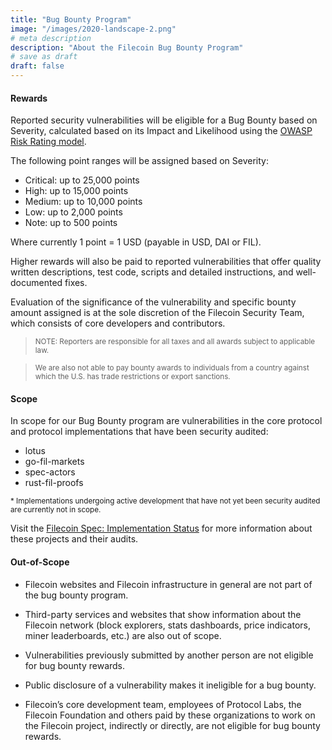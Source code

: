 ```yaml
---
title: "Bug Bounty Program"
image: "/images/2020-landscape-2.png"
# meta description
description: "About the Filecoin Bug Bounty Program"
# save as draft
draft: false
---
```


#### Rewards

Reported security vulnerabilities will be eligible for a Bug Bounty based on Severity, calculated based on its Impact and Likelihood using the [OWASP Risk Rating model](https://owasp.org/www-community/OWASP_Risk_Rating_Methodology).

The following point ranges will be assigned based on Severity:

  - Critical: up to 25,000 points
  - High: up to 15,000 points
  - Medium: up to 10,000 points
  - Low: up to 2,000 points
  - Note: up to 500 points

Where currently 1 point = 1 USD (payable in USD, DAI or FIL).

Higher rewards will also be paid to reported vulnerabilities that offer quality written descriptions, test code, scripts and detailed instructions, and well-documented fixes.

Evaluation of the significance of the vulnerability and specific bounty amount assigned is at the sole discretion of the Filecoin Security Team, which consists of core developers and contributors.


> <small>NOTE: Reporters are responsible for all taxes and all awards subject to applicable law.</small>

> <small>We are also not able to pay bounty awards to individuals from a country against which the U.S. has trade restrictions or export sanctions.</small>


#### Scope

In scope for our Bug Bounty program are vulnerabilities in the core protocol and protocol implementations that have been security audited:

  - lotus
  - go-fil-markets
  - spec-actors
  - rust-fil-proofs

<small>* Implementations undergoing active development that have not yet been security audited are currently not in scope.</small>

Visit the <a href="https://spec.filecoin.io/#intro__implementations-status" target="_blank">Filecoin Spec: Implementation Status</a> for more information about these projects and their audits.


#### Out-of-Scope

 - Filecoin websites and Filecoin infrastructure in general are not part of the bug bounty program.

 - Third-party services and websites that show information about the Filecoin network (block explorers, stats dashboards, price indicators, miner leaderboards, etc.) are also out of scope.

 - Vulnerabilities previously submitted by another person are not eligible for bug bounty rewards.

 - Public disclosure of a vulnerability makes it ineligible for a bug bounty.

 - Filecoin’s core development team, employees of Protocol Labs, the Filecoin Foundation and others paid by these organizations to work on the Filecoin project, indirectly or directly, are not eligible for bug bounty rewards.

